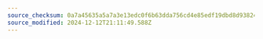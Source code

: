 ```yaml
---
source_checksum: 0a7a45635a5a7a3e13edc0f6b63dda756cd4e85edf19dbd8d938243b18f6b6d5
source_modified: 2024-12-12T21:11:49.588Z
---
```


